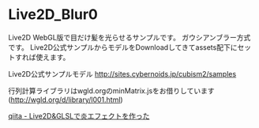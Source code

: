 # Live2D_Blur0
Live2D WebGL版で目だけ髪を光らせるサンプルです。
ガウシアンブラー方式です。
Live2D公式サンプルからモデルをDownloadしてきてassets配下にセットすれば使えます。

Live2D公式サンプルモデル http://sites.cybernoids.jp/cubism2/samples

行列計算ライブラリはwgld.orgのminMatrix.jsをお借りしています(http://wgld.org/d/library/l001.html)

[qiita - Live2D&GLSLで炎エフェクトを作った](https://qiita.com/naotaro0123/items/522d50c1fccc26764286)

